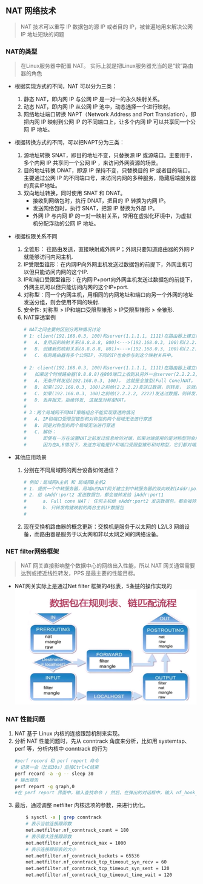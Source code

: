 ## <b>NAT 网络技术</b> ##

> NAT 技术可以重写 IP 数据包的源 IP 或者目的 IP，被普遍地用来解决公网 IP 地址短缺的问题

### <b>NAT的类型</b> ###
> 在Linux服务器中配置 NAT。 实际上就是把Linux服务器充当的是“软”路由器的角色

- 根据实现方式的不同，NAT 可以分为三类：
    1. 静态 NAT，即内网 IP 与公网 IP 是一对一的永久映射关系。
    2. 动态 NAT，即内网 IP 从公网 IP 池中，动态选择一个进行映射。
    3. 网络地址端口转换 NAPT（Network Address and Port Translation），即把内网 IP 映射到公网 IP 的不同端口上，让多个内网 IP 可以共享同一个公网 IP 地址。

- 根据转换方式的不同，可以把NAPT分为三类：
    1. 源地址转换 SNAT，即目的地址不变，只替换源 IP 或源端口。主要用于，多个内网 IP 共享同一个公网 IP ，来访问外网资源的场景。
    2. 目的地址转换 DNAT，即源 IP 保持不变，只替换目的 IP 或者目的端口。主要通过公网 IP 的不同端口号，来访问内网的多种服务，隐藏后端服务器的真实IP地址。
    3. 双向地址转换，同时使用 SNAT 和 DNAT。
        - 接收到网络包时，执行 DNAT，把目的 IP 转换为内网 IP。
        - 发送网络包时，执行 SNAT，把源 IP 替换为外部 IP。
        - 外网 IP 与内网 IP 的一对一映射关系，常用在虚拟化环境中，为虚拟机分配浮动的公网 IP 地址。

- 根据权限关系不同 
    1. 全锥形： 往路由发送，直接映射成外网IP；外网只要知道路由器的外网IP就能够访问内网主机. 
    2. IP受限型锥形：在内网IP向外网主机发送过数据包的前提下，外网主机可以但只能访问内网的这个IP. 
    3. IP和端口受限型锥形：在内网IP+port向外网主机发送过数据包的前提下，外网主机可以但只能访问内网的这个IP+port. 
    4. 对称型：同一个内网主机，用相同的内网地址和端口向另一个外网的地址发送分组，则会使用不同的映射. 
    5. 安全性: 对称型 > IP和端口受限型锥形 > IP受限型锥形 > 全锥形. 
    6. NAT穿透案例 
        ```sh 
        # NAT之间主要的区别分两种情况讨论 
        # 1: client(192.168.0.3, 100)和server(1.1.1.1, 1111)在路由器上建立好映射关系后，如果client(192.168.0.3, 100)又给(2.2.2.2, 2222)发送数据，路由器该怎么处理呢? 
        #   A. 复用旧的映射关系(8.8.8.8, 800)<--->(192.168.0.3, 100)和(2.2.2.2, 2222)通信, 这就是锥型(Cone) NAT 
        #   B. 创建新的映射关系(8.8.8.8, 801)<--->(192.168.0.3, 100)和(2.2.2.2, 2222)通信, 这就是对称型NAT 
        #   C. 有的路由器有多个公网IP，不同的IP也会参与到这个映射关系中。 
         
        # 2: client(192.168.0.3, 100)和server(1.1.1.1, 1111)在路由器上建立好映射关系后， 
        #   如果这个时候路由器(8.8.8.8)在800端口上收到从另外一台server(2.2.2.2, 2222)发来的数据，是不是应该转发给(192.168.0.3, 100)呢？ 有四种情况: 
        #   A. 无条件转发给(192.168.0.3, 100)， 这就是全锥型(Full Cone)NAT。 
        #   B. 如果(192.168.0.3, 100)之前给(2.2.2.2)发送过数据，则转发， 这就是受限锥型(Restricted Cone)。 
        #   C. 如果(192.168.0.3, 100)之前给(2.2.2.2, 2222)发送过数据，则转发， 这就是端口受限锥型(Port Restricted Cone)。 
        #   D. 丢弃报文，拒绝转发, 这就是对称型NAT。 
        # 
        # 3：两个局域网不同NAT策略组合不能实现穿透的情况 
        #   A. IP和端口受限型锥形和对称型的两个局域无法进行穿透  
        #   B. 同是对称型的两个局域无法进行穿透  
        #   C. 解析： 
        #      即使有一方在设置NAT之前发过信息给的对端，如果对端使用的是对称型则会用新的ip+port映射，导致信息回不来 
        #      因为在A,B情况下，发送方可能是IP和端口受限型锥形和对称型，它们都对端口进行的限制，不接受新映射关系; 碰巧两方路由映射一致才有可能走通。 
        ``` 

- 其他应用场景
    1. 分别在不同局域网的两台设备如何通信？
        ```sh
        # 例如：局域网A主机 和 局域网B主机2
        # 1. 提供一个中转服务器，局域A的NAT网关建立到中转服务器的双向映射iAddr:port1 <=> eAddr:port2；
        # 2. 给 eAddr:port2 发送数据包，都会被转发给 iAddr:port1
        #      a. Full cone NAT： 任何主机给 eAddr:port2 发送数据包，都会被转给 iAddr:port1
        #      b. 只转发构建映射的两台主机IP数据包
        #
        ```
    2. 现在交换机路由器的概念更新：交换机是服务于以太网的 L2/L3 网络设备，而路由器是服务于以太网和非以太网之间的网络设备。

### <b>NET filter网络框架</b> ###
>  NAT 网关直接影响整个数据中心的网络出入性能，所以 NAT 网关通常需要达到或接近线性转发，PPS 是最主要的性能目标。
- NAT网关实际上是通过Net filter 框架的4张表，5条链的操作实现的
    ![1.png](./1.png)

### <b>NAT 性能问题</b> ###
1. NAT 基于 Linux 内核的连接跟踪机制来实现。
2. 分析 NAT 性能问题时，先从 conntrack 角度来分析，比如用 systemtap、perf 等，分析内核中 conntrack 的行为
    ```sh
    #perf record 和 perf report 命令
    # 记录一会（比如30s）后按Ctrl+C结束
    perf record -a -g -- sleep 30
    # 输出报告
    perf report -g graph,0
    #在 perf report 界面中，输入查找命令 / 然后，在弹出的对话框中，输入 nf_hook_slow；最后再展开调用栈,看哪个函数占用系统资源高
    ```
3. 最后，通过调整 netfilter 内核选项的参数，来进行优化。
    ```sh
        $ sysctl -a | grep conntrack
        # 表示当前连接跟踪数
        net.netfilter.nf_conntrack_count = 180
        # 表示最大连接跟踪数
        net.netfilter.nf_conntrack_max = 1000
        # 表示连接跟踪表的大小
        net.netfilter.nf_conntrack_buckets = 65536
        net.netfilter.nf_conntrack_tcp_timeout_syn_recv = 60
        net.netfilter.nf_conntrack_tcp_timeout_syn_sent = 120
        net.netfilter.nf_conntrack_tcp_timeout_time_wait = 120
    ```


